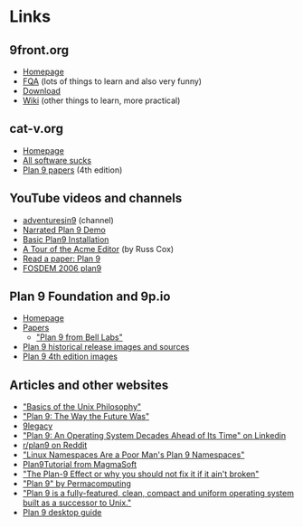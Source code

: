 # Links

## 9front.org

- [Homepage](http://9front.org/)
- [FQA](http://fqa.9front.org/) (lots of things to learn and also very funny)
- [Download](http://9front.org/download)
- [Wiki](http://wiki.9front.org/) (other things to learn, more practical)

## cat-v.org

- [Homepage](https://cat-v.org/)
- [All software sucks](http://harmful.cat-v.org/software/)
- [Plan 9 papers](http://doc.cat-v.org/plan_9/4th_edition/papers/) (4th edition)

## YouTube videos and channels

- [adventuresin9](https://www.youtube.com/channel/UC7qFfPYl0t8Cq7auyblZqxA) (channel)
- [Narrated Plan 9 Demo](https://www.youtube.com/watch?v=SoGLU1l7LwY)
- [Basic Plan9 Installation](https://www.youtube.com/watch?v=NNWFTq0ZwLE)
- [A Tour of the Acme Editor](https://www.youtube.com/watch?v=dP1xVpMPn8M) (by Russ Cox)
- [Read a paper: Plan 9](https://www.youtube.com/watch?v=Mr-ilxxWAcQ)
- [FOSDEM 2006 plan9](https://www.youtube.com/watch?v=VJSlvoUFkBA)

## Plan 9 Foundation and 9p.io

- [Homepage](https://p9f.org/)
- [Papers](https://p9f.org/sys/doc/)
	- ["Plan 9 from Bell Labs"](https://p9f.org/sys/doc/9.html)
- [Plan 9 historical release images and sources](https://p9f.org/dl/)
- [Plan 9 4th edition images](http://9p.io/plan9/download.html)

## Articles and other websites

- ["Basics of the Unix Philosophy"](http://www.catb.org/esr/writings/taoup/html/ch01s06.html)
- ["Plan 9: The Way the Future Was"](http://www.catb.org/esr/writings/taoup/html/plan9.html)
- [9legacy](http://9legacy.org/)
- ["Plan 9: An Operating System Decades Ahead of Its Time" on Linkedin](https://www.linkedin.com/pulse/plan-9-operating-system-decades-ahead-its-time-anastasios-papalias)
- [r/plan9 on Reddit](https://www.reddit.com/r/plan9)
- ["Linux Namespaces Are a Poor Man's Plan 9 Namespaces"](https://yotam.net/posts/linux-namespaces-are-a-poor-mans-plan9-namespaces/)
- [Plan9Tutorial from MagmaSoft](https://at.magma-soft.at/magma.com.ni/sw/wiki/Plan9Tutorial/)
- ["The Plan-9 Effect or why you should not fix it if it ain't broken"](http://groups.di.unipi.it/~nids/docs/the_plan-9_effect.html)
- ["Plan 9" by Permacomputing](https://permacomputing.net/Plan_9/)
- ["Plan 9 is a fully-featured, clean, compact and uniform operating system built as a successor to Unix."](https://wiki.xxiivv.com/site/plan9.html)
- [Plan 9 desktop guide](https://pspodcasting.net/dan/blog/2019/plan9_desktop.html)
